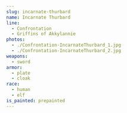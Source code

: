 ```yaml
---
slug: incarnate-thurbard
name: Incarnate Thurbard
line:
  - Confrontation
  - Griffins of Akkylannie
photos:
  - ./Confrontation-IncarnateThurbard_1.jpg
  - ./Confrontation-IncarnateThurbard_2.jpg
weapons:
  - sword
armor:
  - plate
  - cloak
race:
  - human
  - elf
is_painted: prepainted
---
```

